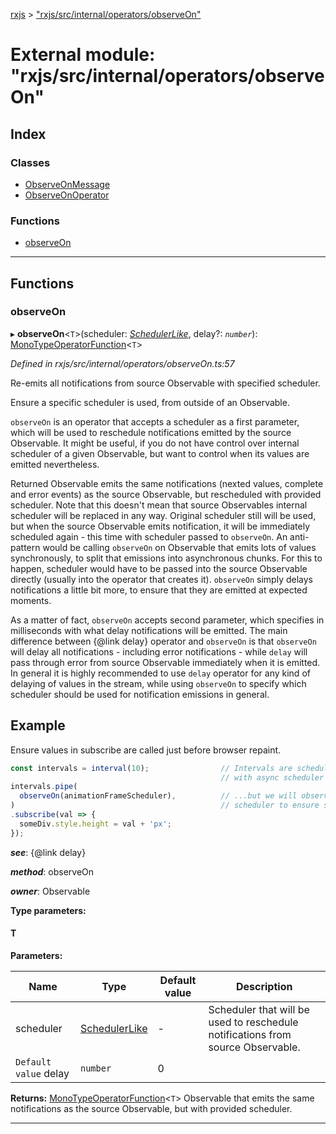 [rxjs](../README.md) > ["rxjs/src/internal/operators/observeOn"](../modules/_rxjs_src_internal_operators_observeon_.md)

# External module: "rxjs/src/internal/operators/observeOn"

## Index

### Classes

* [ObserveOnMessage](../classes/_rxjs_src_internal_operators_observeon_.observeonmessage.md)
* [ObserveOnOperator](../classes/_rxjs_src_internal_operators_observeon_.observeonoperator.md)

### Functions

* [observeOn](_rxjs_src_internal_operators_observeon_.md#observeon)

---

## Functions

<a id="observeon"></a>

###  observeOn

▸ **observeOn**<`T`>(scheduler: *[SchedulerLike](../interfaces/_rxjs_src_internal_types_.schedulerlike.md)*, delay?: *`number`*): [MonoTypeOperatorFunction](../interfaces/_rxjs_src_internal_types_.monotypeoperatorfunction.md)<`T`>

*Defined in rxjs/src/internal/operators/observeOn.ts:57*

Re-emits all notifications from source Observable with specified scheduler.

Ensure a specific scheduler is used, from outside of an Observable.

`observeOn` is an operator that accepts a scheduler as a first parameter, which will be used to reschedule notifications emitted by the source Observable. It might be useful, if you do not have control over internal scheduler of a given Observable, but want to control when its values are emitted nevertheless.

Returned Observable emits the same notifications (nexted values, complete and error events) as the source Observable, but rescheduled with provided scheduler. Note that this doesn't mean that source Observables internal scheduler will be replaced in any way. Original scheduler still will be used, but when the source Observable emits notification, it will be immediately scheduled again - this time with scheduler passed to `observeOn`. An anti-pattern would be calling `observeOn` on Observable that emits lots of values synchronously, to split that emissions into asynchronous chunks. For this to happen, scheduler would have to be passed into the source Observable directly (usually into the operator that creates it). `observeOn` simply delays notifications a little bit more, to ensure that they are emitted at expected moments.

As a matter of fact, `observeOn` accepts second parameter, which specifies in milliseconds with what delay notifications will be emitted. The main difference between {@link delay} operator and `observeOn` is that `observeOn` will delay all notifications - including error notifications - while `delay` will pass through error from source Observable immediately when it is emitted. In general it is highly recommended to use `delay` operator for any kind of delaying of values in the stream, while using `observeOn` to specify which scheduler should be used for notification emissions in general.

Example
-------

Ensure values in subscribe are called just before browser repaint.

```javascript
const intervals = interval(10);                // Intervals are scheduled
                                               // with async scheduler by default...
intervals.pipe(
  observeOn(animationFrameScheduler),          // ...but we will observe on animationFrame
)                                              // scheduler to ensure smooth animation.
.subscribe(val => {
  someDiv.style.height = val + 'px';
});
```

*__see__*: {@link delay}

*__method__*: observeOn

*__owner__*: Observable

**Type parameters:**

#### T 
**Parameters:**

| Name | Type | Default value | Description |
| ------ | ------ | ------ | ------ |
| scheduler | [SchedulerLike](../interfaces/_rxjs_src_internal_types_.schedulerlike.md) | - |  Scheduler that will be used to reschedule notifications from source Observable. |
| `Default value` delay | `number` | 0 |

**Returns:** [MonoTypeOperatorFunction](../interfaces/_rxjs_src_internal_types_.monotypeoperatorfunction.md)<`T`>
Observable that emits the same notifications as the source Observable,
but with provided scheduler.

___

